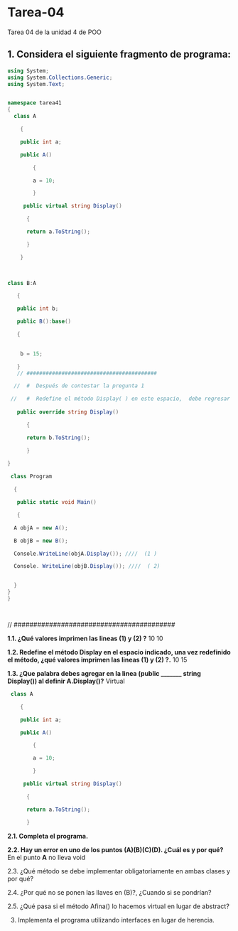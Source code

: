 # Tarea-04
Tarea 04 de la unidad 4 de POO
## 1. Considera el siguiente fragmento de programa:
```csharp
using System;
using System.Collections.Generic;
using System.Text;


namespace tarea41
{
  class A

    {

    public int a;

    public A()

        {

        a = 10;

        }

     public virtual string Display()

      {

      return a.ToString();

      }

    }
 


class B:A

   {

   public int b;

   public B():base()

   {
     

    b = 15;

   }
   // #########################################

  //  #  Después de contestar la pregunta 1                  

 //   #  Redefine el método Display( ) en este espacio,  debe regresar el campo b como string.
     
   public override string Display()

      {

      return b.ToString();

      }
  
}

 class Program

  {

   public static void Main()

   {

  A objA = new A();

  B objB = new B();

  Console.WriteLine(objA.Display()); ////  (1 )

  Console. WriteLine(objB.Display()); ////  ( 2)


  }
}
}




```

 //  #########################################

**1.1. ¿Qué valores imprimen las lineas (1) y (2) ?**
10 
10

**1.2.  Redefine el método Display en el espacio indicado, una vez redefinido el método, ¿qué valores imprimen las lineas (1) y (2) ?.**
10
15

**1.3. ¿Que palabra debes agregar en la linea (public _______ string Display()) al definir A.Display()?**
Virtual
``` csharp 
 class A

    {

    public int a;

    public A()

        {

        a = 10;

        }

     public virtual string Display()

      {

      return a.ToString();

      }
```
**2.1. Completa el programa.**

**2.2. Hay un error en uno de los puntos (A)(B)(C)(D). ¿Cuál es y por qué?**
En el punto **A** no lleva void

2.3. ¿Qué método se debe implementar obligatoriamente en ambas clases y por qué?

2.4. ¿Por qué no se ponen las llaves en (B)?, ¿Cuando si se pondrían?

2.5. ¿Qué pasa si el método Afina() lo hacemos virtual en lugar de abstract?

3. Implementa el programa utilizando interfaces en lugar de herencia.

